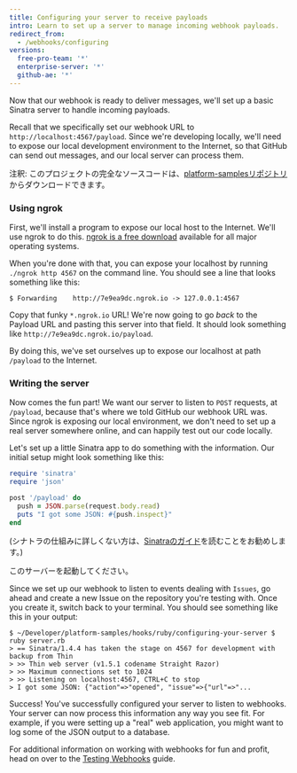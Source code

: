 ```yaml
---
title: Configuring your server to receive payloads
intro: Learn to set up a server to manage incoming webhook payloads.
redirect_from:
  - /webhooks/configuring
versions:
  free-pro-team: '*'
  enterprise-server: '*'
  github-ae: '*'
---
```




Now that our webhook is ready to deliver messages, we'll set up a basic Sinatra server to handle incoming payloads.

Recall that we specifically set our webhook URL to `http://localhost:4567/payload`. Since we're developing locally, we'll need to expose our local development environment to the Internet, so that GitHub can send out messages, and our local server can process them.

注釈: このプロジェクトの完全なソースコードは、[platform-samplesリポジトリ][platform samples]からダウンロードできます。

### Using ngrok

First, we'll install a program to expose our local host to the Internet. We'll use ngrok to do this. [ngrok is a free download](https://ngrok.com/download) available for all major operating systems.

When you're done with that, you can expose your localhost by running `./ngrok http 4567` on the command line. You should see a line that looks something like this:

```shell
$ Forwarding    http://7e9ea9dc.ngrok.io -> 127.0.0.1:4567
```

Copy that funky `*.ngrok.io` URL! We're now going to go *back* to the Payload URL and pasting this server into that field. It should look something like `http://7e9ea9dc.ngrok.io/payload`.

By doing this, we've set ourselves up to expose our localhost at path `/payload` to the Internet.

### Writing the server

Now comes the fun part! We want our server to listen to `POST` requests, at `/payload`, because that's where we told GitHub our webhook URL was. Since ngrok is exposing our local environment, we don't need to set up a real server somewhere online, and can happily test out our code locally.

Let's set up a little Sinatra app to do something with the information. Our initial setup might look something like this:

``` ruby
require 'sinatra'
require 'json'

post '/payload' do
  push = JSON.parse(request.body.read)
  puts "I got some JSON: #{push.inspect}"
end
```

(シナトラの仕組みに詳しくない方は、[Sinatraのガイド][Sinatra]を読むことをお勧めします。)

このサーバーを起動してください。

Since we set up our webhook to listen to events dealing with `Issues`, go ahead and create a new Issue on the repository you're testing with. Once you create it, switch back to your terminal. You should see something like this in your output:

```shell
$ ~/Developer/platform-samples/hooks/ruby/configuring-your-server $ ruby server.rb
> == Sinatra/1.4.4 has taken the stage on 4567 for development with backup from Thin
> >> Thin web server (v1.5.1 codename Straight Razor)
> >> Maximum connections set to 1024
> >> Listening on localhost:4567, CTRL+C to stop
> I got some JSON: {"action"=>"opened", "issue"=>{"url"=>"...
```

Success! You've successfully configured your server to listen to webhooks. Your server can now process this information any way you see fit. For example, if you were setting up a "real" web application, you might want to log some of the JSON output to a database.

For additional information on working with webhooks for fun and profit, head on over to the [Testing Webhooks](/webhooks/testing) guide.

[platform samples]: https://github.com/github/platform-samples/tree/master/hooks/ruby/configuring-your-server
[Sinatra]: http://www.sinatrarb.com/
